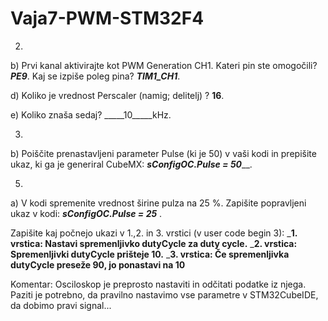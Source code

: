 # Vaja7-PWM-STM32F4

2.
 b) Prvi kanal aktivirajte kot PWM Generation CH1. Kateri pin ste omogočili? _____PE9_____. 
 Kaj se izpiše poleg pina? _____TIM1_CH1_____.
 
 d) Koliko je vrednost Perscaler (namig; delitelj) ? ________16________.
 
 e) Koliko znaša sedaj? _____10_____kHz.
 
 3.
  b) Poiščite prenastavljeni parameter Pulse (ki je 50) v vaši kodi in prepišite ukaz, ki ga je generiral CubeMX:
  _____________sConfigOC.Pulse = 50_______________.
  
  5.
   a) V kodi spremenite vrednost širine pulza na 25 %. Zapišite popravljeni ukaz v kodi:
   ___________________sConfigOC.Pulse = 25___________________ . 
   
   Zapišite kaj počnejo ukazi v  1.,2. in 3. vrstici (v user code begin 3):
   _______1. vrstica: Nastavi spremenljivko dutyCycle za duty cycle.______
   _______2. vrstica: Spremenljivki dutyCycle prišteje 10.______
   _______3. vrstica: Če spremenljivka dutyCycle preseže 90, jo ponastavi na 10______
   
   Komentar: Osciloskop je preprosto nastaviti in odčitati podatke iz njega.
             Paziti je potrebno, da pravilno nastavimo vse parametre v STM32CubeIDE, da 
             dobimo pravi signal...
   

 

  
 
 
